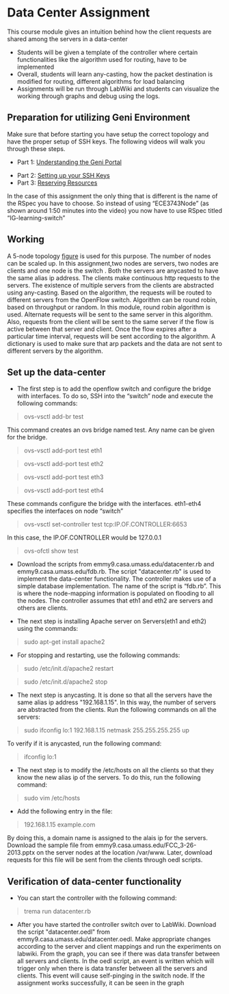 # Data Center Assignment

This course module gives an intuition behind how the client requests are shared among the servers in a data-center

*  Students will be given a template of the controller where certain functionalities like the algorithm used for routing, have to be implemented
*  Overall, students will learn any-casting, how the packet destination is modified for routing, different algorithms for load balancing
*  Assignments will be run through LabWiki and students can visualize the working through graphs and debug using the logs.

## Preparation for utilizing Geni Environment

Make sure that before starting you have setup the correct topology and have the proper setup of SSH keys. The following videos will walk you through these steps.

- Part 1: [Understanding the Geni Portal](http://www.youtube.com/watch?v=H61s9sRP8Qk)
+ Part 2: [Setting up your SSH Keys](http://www.youtube.com/watch?v=3gssCqOvR-Q)
+ Part 3: [Reserving Resources](http://server.casa.umass.edu/~zink/ECE374/recordings/assign1_topo_setip.mp4)

In the case of this assignment the only thing that is different is the name of the RSpec you have to choose. So instead of using “ECE3743Node” (as shown around 1:50 minutes into the video) you now have to use RSpec titled “IG-learning-switch” 


## Working

A 5-node topology [figure](http://groups.geni.net/geni/raw-attachment/wiki/GEC20Agenda/LabWiki/ModuleA/GEC20_simple_topo.png) is used for this purpose. The number of nodes can be scaled up. In this assignment,two nodes are servers, two nodes are clients and one node is the switch . Both the servers are anycasted to have the same alias ip address. The clients make continuous http requests to the servers. The existence of multiple servers from the clients are abstracted using any-casting. Based on the algorithm, the requests will be routed to different servers from the OpenFlow switch. Algorithm can be round robin, based on throughput or random.  In this module, round robin algorithm is used. Alternate requests will be sent to the same server in this algorithm. Also, requests from the client will be sent to the same server if the flow is active between that server and client. Once the flow expires after a particular time interval, requests will be sent according to the algorithm. A dictionary is used to make sure that arp packets and the data are not sent to different servers by the algorithm.

## Set up the data-center

* The first step is to add the openflow switch and configure the bridge with interfaces. To do so, SSH into the “switch” node and execute the following commands:
>ovs-vsctl add-br test

 This command creates an ovs bridge named test. Any name can be given for the bridge.
 
>ovs-vsctl add-port test eth1

>ovs-vsctl add-port test eth2

>ovs-vsctl add-port test eth3

>ovs-vsctl add-port test eth4

 These commands configure the bridge with the interfaces. eth1-eth4 specifies the interfaces on node “switch”
 
 >ovs-vsctl set-controller test tcp:IP.OF.CONTROLLER:6653
 
 In this case, the IP.OF.CONTROLLER would be 127.0.0.1
>ovs-ofctl show test 	

* Download the scripts from emmy9.casa.umass.edu/datacenter.rb and emmy9.casa.umass.edu/fdb.rb. The script "datacenter.rb" is used to implement the data-center functionality. The controller makes use of a simple database implementation. 	The name of the script is “fdb.rb”. This is where the node-mapping information is populated on flooding to all the nodes. The controller assumes that eth1 and eth2 are servers and others are clients.

 * The next step is installing Apache server on Servers(eth1 and eth2) using the commands:
>sudo apt-get install apache2

 * For stopping and restarting, use the following commands:
>sudo /etc/init.d/apache2 restart

>sudo /etc/init.d/apache2 stop

 * The next step is anycasting. It is done so that all the servers have the same alias ip address "192.168.1.15". In this way, the number of servers are abstracted from the clients. 
 Run the following commands on all the servers:
>sudo ifconfig lo:1 192.168.1.15 netmask 255.255.255.255 up

 To verify if it is anycasted, run the following command:
>ifconfig lo:1

 * The next step is to modify the /etc/hosts on all the clients so that they know the new alias ip of the servers. To do this, run the following command:
>sudo vim /etc/hosts

* Add the following entry in the file:
>192.168.1.15    example.com

 By doing this, a domain name is assigned to the alais ip for the servers. Download the sample file from emmy9.casa.umass.edu/FCC_3-26-2013.pptx on the server nodes at the location /var/www. Later, download requests for this file will be sent from the clients through oedl scripts.

## Verification of data-center functionality

 * You can start the controller with the following command: 
>trema run datacenter.rb
 * After you have started the controller switch over to LabWiki. Download the script "datacenter.oedl" from emmy9.casa.umass.edu/datacenter.oedl. Make appropriate changes according to the server and client mappings and run the experiments on labwiki. From the graph, you can see if there was data transfer between all servers and clients. In the oedl script, an event is written which will trigger only when there is data transfer between all the servers and clients. This event will cause self-pinging in the switch node. If the assignment works successfully, it can be seen in the graph



